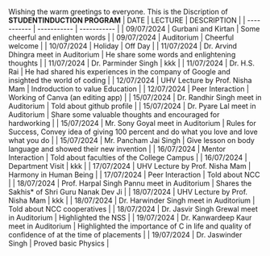 Wishing the warm greetings to everyone.
This is the Discription of ****STUDENTINDUCTION PROGRAM****
| DATE | LECTURE | DESCRIPTION |
| ----------- | ----------- | ----------- |
| 09/07/2024 | Gurbani and Kirtan | Some cheerful and enlighten words |
| 09/07/2024 | Auditorium | Cheerful welcome |
| 10/07/2024 | Holiday | Off Day |
| 11/07/2024 | Dr. Arvind Dhingra meet in Auditorium |  He share some words and enlightening thoughts |
| 11/07/2024 | Dr. Parminder Singh | kkk | 
| 11/07/2024 | Dr. H.S. Rai | He had shared his experiences in the company of Google and insighted the world of coding |
| 12/07/2024 | UHV Lecture by Prof. Nisha Mam | Indroduction to value Education |
| 12/07/2024 | Peer Interaction | Working of Canva (an editing app) |
| 15/07/2024 | Dr. Randhir Singh meet in Auditorium | Told about github profile |
| 15/07/2024 | Dr. Pyare Lal meet in Auditorium | Share some valuable thoughts and encouraged for hardworking | 
| 15/07/2024 | Mr. Sony Goyal meet in Auditorium | Rules for Success, Convey idea of giving 100 percent and do what you love and love what you do |
| 15/07/2024 | Mr. Pancham Jai Singh | Give lesson on body language and showed their new invention |
| 16/07/2024 | Mentor Interaction | Told about faculties of the College Campus |
| 16/07/2024 | Department Visit | kkk |
| 17/07/2024 | UHV Lecture by Prof. Nisha Mam | Harmony in Human Being |
| 17/07/2024 | Peer Interaction | Told about NCC |
| 18/07/2024 | Prof. Harpal Singh Pannu meet in Auditorium | Shares the Sakhis* of Shri Guru Nanak Dev Ji |
| 18/07/2024 | UHV Lecture by Prof. Nisha Mam | kkk | 
| 18/07/2024 | Dr. Harwinder Singh meet in Auditorium | Told about NCC cooperatives |
| 18/07/2024 | Dr. Jasvir Singh Grewal meet in Auditorium | Highlighted the NSS |
| 19/07/2024 | Dr. Kanwardeep Kaur meet in Auditorium | Highlighted the importance of C in life and quality of confidence of at the time of placements |
| 19/07/2024 | Dr. Jaswinder Singh | Proved basic Physics |



